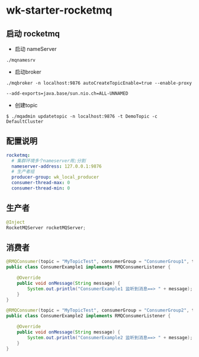 # wk-starter-rocketmq


## 启动 rocketmq

* 启动 nameServer

```text
./mqnamesrv
```

* 启动broker

```text
./mqbroker -n localhost:9876 autoCreateTopicEnable=true --enable-proxy 
```
`--add-exports=java.base/sun.nio.ch=ALL-UNNAMED`
* 创建topic

```text
$ ./mqadmin updatetopic -n localhost:9876 -t DemoTopic -c DefaultCluster
```

## 配置说明

```yaml
rocketmq:
  # 集群环境多个nameserver用;分割
  nameserver-address: 127.0.0.1:9876
  # 生产者组
  producer-group: wk_local_producer
  consumer-thread-max: 0
  consumer-thread-min: 0
```

## 生产者

```java
@Inject
RocketMQServer rocketMQServer;
```

## 消费者

```java
@RMQConsumer(topic = "MyTopicTest", consumerGroup = "ConsumerGroup1", tag = "TAG1")
public class ConsumerExample1 implements RMQConsumerListener {

    @Override
    public void onMessage(String message) {
        System.out.println("ConsumerExample1 监听到消息==> " + message);
    }
}

@RMQConsumer(topic = "MyTopicTest", consumerGroup = "ConsumerGroup2", tag = "TAG2", messageModel = MessageModel.BROADCASTING)
public class ConsumerExample2 implements RMQConsumerListener {

    @Override
    public void onMessage(String message) {
        System.out.println("ConsumerExample2 监听到消息==> " + message);
    }
}
```